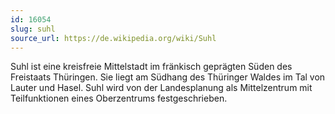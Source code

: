 ```yaml
---
id: 16054
slug: suhl
source_url: https://de.wikipedia.org/wiki/Suhl
---
```


Suhl ist eine kreisfreie Mittelstadt im fränkisch geprägten Süden des Freistaats Thüringen. Sie liegt am Südhang des Thüringer Waldes im Tal von Lauter und Hasel. Suhl wird von der Landesplanung als Mittelzentrum mit Teilfunktionen eines Oberzentrums festgeschrieben.
